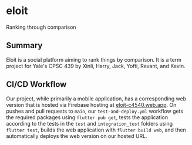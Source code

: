 # eloit
Ranking through comparison

## Summary
Eloit is a social platform aiming to rank things by comparison. It is a term project for Yale's CPSC 439 by Xinli, Harry, Jack, Yofti, Revant, and Kevin.

## CI/CD Workflow
Our project, while primarily a mobile application, has a corresponding web version that is hosted via Firebase hosting at [eloit-c4540.web.app](eloit-c4540.web.app). On pushes and pull requests to `main`, our `test-and-deploy.yml` workflow gets the required packages using `flutter pub get`, tests the application according to the tests in the `test` and `integration_test` folders using `flutter test`, builds the web application with `flutter build web`, and then automatically deploys the web version on our hosted URL.
